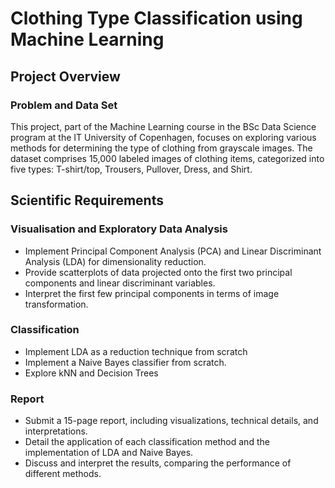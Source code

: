 # Clothing Type Classification using Machine Learning

## Project Overview

### Problem and Data Set
This project, part of the Machine Learning course in the BSc Data Science program at the IT University of Copenhagen, focuses on exploring various methods for determining the type of clothing from grayscale images. The dataset comprises 15,000 labeled images of clothing items, categorized into five types: T-shirt/top, Trousers, Pullover, Dress, and Shirt.

## Scientific Requirements

### Visualisation and Exploratory Data Analysis
- Implement Principal Component Analysis (PCA) and Linear Discriminant Analysis (LDA) for dimensionality reduction.
- Provide scatterplots of data projected onto the first two principal components and linear discriminant variables.
- Interpret the first few principal components in terms of image transformation.

### Classification
- Implement LDA as a reduction technique from scratch
- Implement a Naive Bayes classifier from scratch.
- Explore kNN and Decision Trees


### Report
- Submit a 15-page report, including visualizations, technical details, and interpretations.
- Detail the application of each classification method and the implementation of LDA and Naive Bayes.
- Discuss and interpret the results, comparing the performance of different methods.


